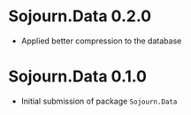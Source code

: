 # Sojourn.Data 0.2.0

* Applied better compression to the database

# Sojourn.Data 0.1.0

* Initial submission of package `Sojourn.Data`
